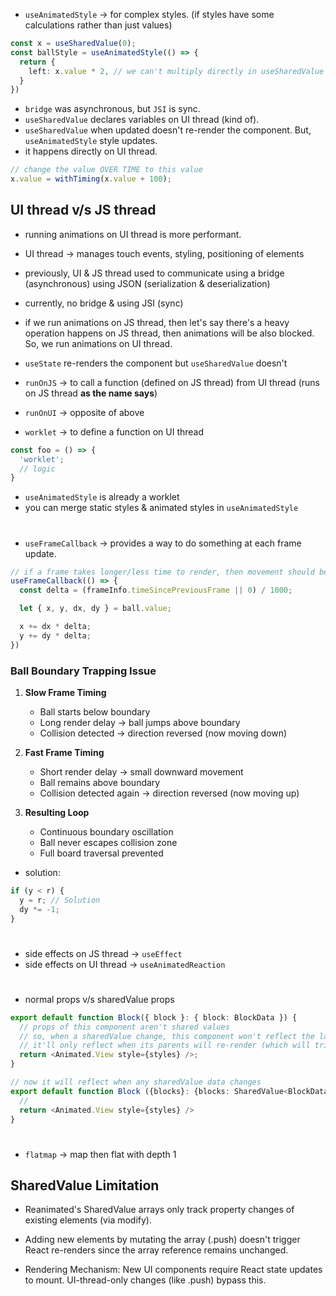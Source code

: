 - `useAnimatedStyle` -> for complex styles. (if styles have some calculations rather than just values)
```typescript
const x = useSharedValue(0);
const ballStyle = useAnimatedStyle(() => {
  return {
    left: x.value * 2, // we can't multiply directly in useSharedValue but here we can.
  }
})
```
- `bridge` was asynchronous, but `JSI` is sync.
- `useSharedValue` declares variables on UI thread (kind of).
- `useSharedValue` when updated doesn't re-render the component. But, `useAnimatedStyle` style updates.
- it happens directly on UI thread.

```typescript
// change the value OVER TIME to this value
x.value = withTiming(x.value + 100);
```
## UI thread v/s JS thread
- running animations on UI thread is more performant.
- UI thread -> manages touch events, styling, positioning of elements
- previously, UI & JS thread used to communicate using a bridge (asynchronous) using JSON (serialization & deserialization)
- currently, no bridge & using JSI (sync)

- if we run animations on JS thread, then let's say there's a heavy operation happens on JS thread, then animations will be also blocked. So, we run animations on UI thread.

- `useState` re-renders the component but `useSharedValue` doesn't

- `runOnJS` -> to call a function (defined on JS thread) from UI thread (runs on JS thread **as the name says**)
- `runOnUI` -> opposite of above
- `worklet` -> to define a function on UI thread
```typescript
const foo = () => {
  'worklet';
  // logic
}
```
- `useAnimatedStyle` is already a worklet
- you can merge static styles & animated styles in `useAnimatedStyle`

#
- `useFrameCallback` -> provides a way to do something at each frame update.
```typescript
// if a frame takes longer/less time to render, then movement should be accordingly
useFrameCallback(() => {
  const delta = (frameInfo.timeSincePreviousFrame || 0) / 1000;

  let { x, y, dx, dy } = ball.value;

  x += dx * delta;
  y += dy * delta;
})
```
### Ball Boundary Trapping Issue
1. **Slow Frame Timing**
   - Ball starts below boundary
   - Long render delay → ball jumps above boundary
   - Collision detected → direction reversed (now moving down)

2. **Fast Frame Timing**
   - Short render delay → small downward movement
   - Ball remains above boundary
   - Collision detected again → direction reversed (now moving up)

3. **Resulting Loop**
   - Continuous boundary oscillation
   - Ball never escapes collision zone
   - Full board traversal prevented

- solution:
```typescript
if (y < r) {
  y = r; // Solution
  dy *= -1;
}
```
#
- side effects on JS thread -> `useEffect`
- side effects on UI thread -> `useAnimatedReaction`
#
- normal props v/s sharedValue props
```typescript
export default function Block({ block }: { block: BlockData }) {
  // props of this component aren't shared values
  // so, when a sharedValue change, this component won't reflect the latest props-data.
  // it'll only reflect when its parents will re-render (which will trigger this component to re-render)
  return <Animated.View style={styles} />;
}
```
```typescript
// now it will reflect when any sharedValue data changes
export default function Block ({blocks}: {blocks: SharedValue<BlockData[]>}) {
  //
  return <Animated.View style={styles} />
}
```
#
- `flatmap` -> map then flat with depth 1

## SharedValue Limitation
- Reanimated's SharedValue arrays only track property changes of existing elements (via modify).
- Adding new elements by mutating the array (.push) doesn't trigger React re-renders since the array reference remains unchanged.

- Rendering Mechanism: New UI components require React state updates to mount. UI-thread-only changes (like .push) bypass this.
